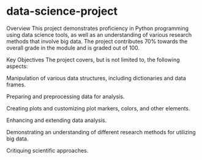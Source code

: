 # data-science-project

Overview
This project demonstrates proficiency in Python programming using data science tools, as well as an understanding of various research methods that involve big data. The project contributes 70% towards the overall grade in the module and is graded out of 100.

Key Objectives
The project covers, but is not limited to, the following aspects:

Manipulation of various data structures, including dictionaries and data frames.

Preparing and preprocessing data for analysis.

Creating plots and customizing plot markers, colors, and other elements.

Enhancing and extending data analysis.

Demonstrating an understanding of different research methods for utilizing big data.

Critiquing scientific approaches.
